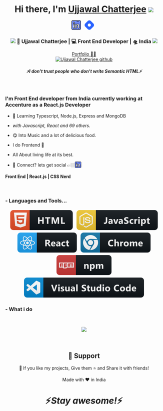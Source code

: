 <div align="center">
   <h1>Hi there, I'm <a href="https://yourdevujjawal.com">Ujjawal Chatterjee</a> <img src="https://media.giphy.com/media/hvRJCLFzcasrR4ia7z/giphy.gif" width="25px"> </h1>
</div>

<p align='center'>
   <a href="https://www.https://www.linkedin.com/in/yourdevujjawal/"><img height="30" src="https://raw.githubusercontent.com/yourdevujjawal/yourdevujjawal/master/linkedin.png?raw=true"></a>&nbsp;&nbsp;
<a href="https://blog.yourdevujjawal.com/"><img height="30" src="https://raw.githubusercontent.com/yourdevujjawal/yourdevujjawal/master/hashnode.png?raw=true"></a>&nbsp;&nbsp;
 </p>

<div align="center">
<h3><img src="https://media.giphy.com/media/WUlplcMpOCEmTGBtBW/giphy.gif" width="30"> 🙎 Ujjawal Chatterjee | 💻 Front End Developer | 🛸 India <img src="https://media.giphy.com/media/WUlplcMpOCEmTGBtBW/giphy.gif" width="30"></h3>
</div>

<p align="center">
   <a href="https://www.yourdevujjawal.com">Portfolio 🧑‍💻</a>
   <br>
   <a href="https://visitor-badge.glitch.me/badge?page_id=yourdevujjawal.yourdevujjawal"> <img alt="Ujjawal Chatterjee github" src="https://visitor-badge.glitch.me/badge?page_id=yourdevujjawal.yourdevujjawal"> </a>
 </p>
 
 <h5 align="center">
   <i>⚡️I don’t trust people who don’t write Semantic HTML⚡️</i>
  </h5>
 
 
<br />

<p align="center">
  <h3> I'm Front End developer from India currently working at Accenture as a React.js Developer</h3>
</p>

- 🥀 Learning Typescript, Node.js, Express and MongoDB

- <i>with Javascript, React and 69 others.</i>

- 😋 Into Music and a lot of delicious food.

- I do Frontend 💖

- All About living life at its best.

- 💬 Connect? lets get social 👉🏼[<img src="https://raw.githubusercontent.com/yourdevujjawal/yourdevujjawal/master/linkedin.png?raw=true" width="20" style="vertical-align:bottom">](https://linkedin.com/in/yourdevujjawal)

 <p align="center">
  <h4> Front End | React.js | CSS Nerd </h4>
   </p>

<br />

### - Languages and Tools...

<p align="center">
  <!-- For more icons please follow  https://github.com/MikeCodesDotNET/ColoredBadges -->
  <img src="https://raw.githubusercontent.com/yourdevujjawal/yourdevujjawal/master/svg/dev/languages/html.svg" alt="html" style="vertical-align:top; margin:4px">    
  <img src="https://raw.githubusercontent.com/yourdevujjawal/yourdevujjawal/master/svg/dev/languages/js.svg" alt="js" style="vertical-align:top; margin:4px">
  <img src="https://raw.githubusercontent.com/yourdevujjawal/yourdevujjawal/master/svg/dev/frameworks/react.svg" alt="react" style="vertical-align:top; margin:4px">
  <img src="https://raw.githubusercontent.com/yourdevujjawal/yourdevujjawal/master/svg/dev/misc/chrome.svg" alt="chrome" style="vertical-align:top; margin:4px">
  <img src="https://raw.githubusercontent.com/yourdevujjawal/yourdevujjawal/master/svg/dev/services/npm.svg" alt="npm" style="vertical-align:top; margin:4px">
  <img src="https://raw.githubusercontent.com/yourdevujjawal/yourdevujjawal/master/svg/dev/tools/visualstudio_code.svg" alt="vscode" style="vertical-align:top; margin:4px">
</p>

### - What i do

<br />

<p align="center">
   <img src="https://media.giphy.com/media/f9XgHHnPnDjOF1hWpl/giphy.gif" />
   </p>
   
   
<br />

<h2 align="center">🤝 Support</h2>

<p align="center">💙 If you like my projects, Give them ⭐ and Share it with friends!</p>
</p>
<p align="center">Made with ❤️ in India</p>

<h1 align='center'>⚡️<i>Stay awesome!</i>⚡️</h1>

